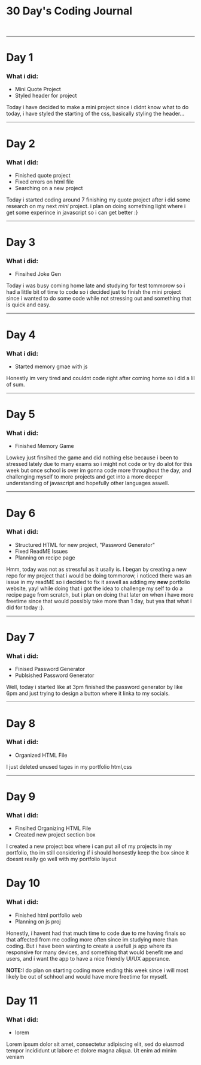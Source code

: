 <h1>30 Day's Coding Journal</h1>
<br>
<hr>
<h1>Day 1</h1>
<h3>What i did:</h3>
<ul>
  <li>Mini Quote Project</li>
  <li>Styled header for project</li>
</ul>
<p>Today i have decided to make a mini project since i didnt know what to do today, i have styled the starting of the css, basically styling the header...</p>
<hr>
<h1>Day 2</h1>
<h3>What i did:</h3>
<ul>
  <li>Finished quote project </li>
  <li>Fixed errors on html file</li>
  <li>Searching on a new project</li>
</ul>
<p>Today i started coding around 7 finishing my quote project after i did some research on my next <i>mini</i> project. i plan on doing something light where i get some experince in javascript so i can get better :}</p>
<hr>
<h1>Day 3</h1>
<h3>What i did:</h3>
<ul>
  <li>Finsihed Joke Gen</li>
</ul>
<p>Today i was busy coming home late and studying for test tommorow so i had a little bit of time to code so i decided just to finish the mini project since i wanted to do some code while not stressing out and something that is quick and easy.</p>
<hr>
<h1>Day 4</h1>
<h3>What i did:</h3>
<ul>
  <li>Started memory gmae with js</li>
</ul>
<p>Honestly im very tired and couldnt code right after coming home so i did a lil of sum.</p>
<hr>
<h1>Day 5</h1>
<h3>What i did:</h3>
<ul>
  <li>
      Finished Memory Game 
  </li>
</ul>
<p>Lowkey just finsihed the game and did nothing else because i been to stressed lately due to many exams so i might not code or try do alot for this week but once school is over im gonna code more throughout the day, and challenging myself to more projects and get into a more deeper understanding of javascript and hopefully other languages aswell. </p>
<hr>
<h1>Day 6</h1>
<h3>What i did:</h3>
<ul>
  <li>Structured HTML for new project, "Password Generator"</li>
  <li>Fixed ReadME Issues</li>
  <li>Planning on recipe page</li>
</ul>
<p>Hmm, today was not as stressful as it usally is. I began by creating a new repo for my project that i would be doing tommorow, i noticed there was an issue in my readME so i decided to fix it aswell as adding my <strong>new</strong> portfolio website, yay! while doing that i got the idea to challenge my self to do a recipe page from scratch, but i plan on doing that later on when i have more freetime since that would possibly take more than 1 day, but yea that what i did for today :}.</p>
<hr>
<h1>Day 7</h1>
<h3>What i did:</h3>
<ul>
  <li>Finised Password Generator</li>
  <li>Publsished Password Generator</li>
</ul>
<p>Well, today i started like at 3pm finished the password generator by like 6pm and just trying to design a button where it linka to my socials.</p>
<hr>
<h1>Day 8</h1>
<h3>What i did:</h3>
<ul>
  <li>Organized HTML File</li>
</ul>
<p>I just deleted unused tages in my portfolio html,css</p>
<hr>
<h1>Day 9</h1>
<h3>What i did:</h3>
<ul>
  <li> Finsihed Organizing HTML File</li>
  <li>Created new project section box</li>
</ul>
<p>I created a new project box where i can put all of my projects in my portfolio, tho im still considering if i should honsestly keep the box since it doesnt really go well with my portfolio layout </p>
<h1>Day 10</h1>
<h3>What i did:</h3>
<ul>
  <li>Finished html portfolio web</li>
  <li>Planning on js proj</li>
</ul>
<p>Honestly, i havent had that much time to code due to me having finals so that affected from me coding more often since im studying more than coding. But i have been wanting to create a usefull js app where its responsive for many devices, and something that would benefit me and users, and i want the app to have a nice friendly UI/UX apperance.</p>
<p><strong>NOTE:</strong>I do plan on starting coding more ending this week since i will most likely be out of schhool and would have more freetime for myself.</p>
<h1>Day 11</h1>
<h3>What i did:</h3>
<ul>
  <li>lorem</li>
</ul>
<p>Lorem ipsum dolor sit amet, consectetur adipiscing elit, sed do eiusmod tempor incididunt ut labore et dolore magna aliqua. Ut enim ad minim veniam</p>


